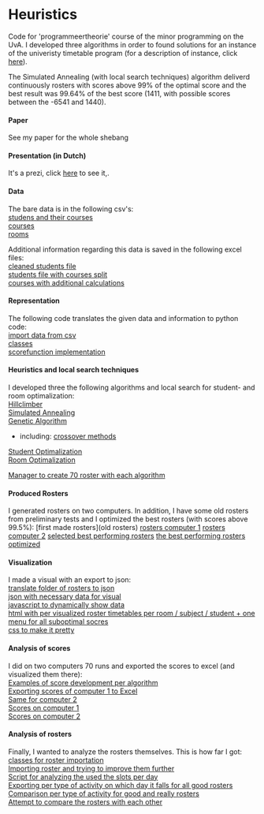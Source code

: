 # Heuristics
Code for 'programmeertheorie' course of the minor programming on the UvA. I developed three algorithms in order to found solutions for an instance of the univeristy timetable program (for a description of instance, click [here](http://www.heuristieken.nl/wiki/index.php?title=Lectures_%26_Lesroosters)).

The Simulated Annealing (with local search techniques) algorithm deliverd continuously rosters with scores above 99% of the optimal score and the best result was 99.64% of the best score (1411, with possible scores between the -6541 and 1440). 

#### Paper
See my paper for the whole shebang

#### Presentation (in Dutch)
It's a prezi, click [here](http://prezi.com/noxxqhy06dsf/) to see it,.

#### Data  
The bare data is in the following csv's:  
[studens and their courses](studenten_roostering.csv)  
[courses](vakken.csv)  
[rooms](zalen.csv)  

Additional information regarding this data is saved in the following excel files:  
[cleaned students file](studenten_clean.csv)  
[students file with courses split](studenten_exploration.xls)  
[courses with additional calculations](vakken_calculations.xlsx)  

#### Representation 
The following code translates the given data and information to python code:  
[import data from csv](csvFilesController.py)  
[classes](classes.py)  
[scorefunction implementation](scoreFunction.py)  

#### Heuristics and local search techniques  
I developed three the following algorithms and local search for student- and room optimalization:  
[Hillclimber](hillclimber.py)  
[Simulated Annealing](simulatedAnnealing.py)  
[Genetic Algorithm](genetics.py)
* including: [crossover methods](reproduction.py)  

[Student Optimalization](studentOptimalization.py)  
[Room Optimalization](roomOptimalization.py)  

[Manager to create 70 roster with each algorithm](taskManager.py)  

#### Produced Rosters
I generated rosters on two computers. In addition, I have some old rosters from preliminary tests and I optimized the best rosters (with scores above 99.5%):
[first made rosters](old rosters)
[rosters computer 1](rosters_computer_1)
[rosters computer 2](rosters_computer_2)
[selected best performing rosters](top_rosters)
[the best performing rosters optimized](imported_rosters)

#### Visualization  
I made a visual with an export to json:  
[translate folder of rosters to json](visual.py)  
[json with necessary data for visual](visuals/visual.json)  
[javascript to dynamically show data](visuals/roster.js)  
[html with per visualized roster timetables per room / subject / student + one menu for all suboptimal socres](visuals/rosters.html)  
[css to make it pretty](visuals/rosters.css)  

#### Analysis of scores
I did on two computers 70 runs and exported the scores to excel (and visualized them there):  
[Examples of score development per algorithm](exports.xlsx)  
[Exporting scores of computer 1 to Excel](scoresGraph_computer_1.py)  
[Same for computer 2](scoresGraph_computer_2.py)  
[Scores on computer 1](scoresGraph_computer1.xls)  
[Scores on computer 2](scoresGraph_computer_1.xls)  

#### Analysis of rosters
Finally, I wanted to analyze the rosters themselves. This is how far I got:  
[classes for roster importation](classesImport.py)  
[Importing roster and trying to improve them further](importForImprovement.py)  
[Script for analyzing the used the slots per day](ImportTestDays.py)  
[Exporting per type of activity on which day it falls for all good rosters](importForComparison.py)  
[Comparison per type of activity for good and really rosters](activitySpread.xls)  
[Attempt to compare the rosters with each other](importCompareRosters.py)  

